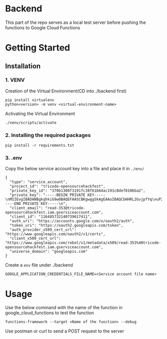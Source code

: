 # Backend
This part of the repo serves as a local test server before pushing the functions to Google Cloud Functions

# Getting Started
## Installation
### 1. VENV
Creation of the Virtual Environment(CD into ./backend first)

```
pip install virtualenv
python<version> -m venv <virtual-environment-name>
```

Activating the Virtual Environment
```
./venv/scripts/activate
```

### 2. Installing the required packages
```
pip install -r requirements.txt
```

### 3. .env
Copy the below service account key into a file and place it in ```./env/```
```
{
  "type": "service_account",
  "project_id": "tricode-opensourcehackfest",
  "private_key_id": "370b1308f3191fc38f61b64ac191c8def8106ba2",
  "private_key": "-----BEGIN PRIVATE KEY-----\nMIIEvgIBADANBgkqhkiG9w0BAQEFAASCBKgwggSkAgEAAoIBAQCbHHRL2GvjpfYq\nuP2ZbhCPrVBCviQe00jQzAl5OML0UeROdcz4npBmZp5cN+MsxHFi3BpZjfCnWxmT\nPsLFK5rB6Z4CW8bOUTT73NMEOipelDFuC3yf+gUBGXPUTj1HwRORsiH+BLDtkHnZ\n+TRKfXebbSshZWr6/9uUJhISof7OBFGQBOa0XytJDQ/dacUmVm7lrmFUJ1U45+6y\ndY3hcClrfzWoJf2cBXJPvRiSDXOVdlrnyyXthRQAbjuY5PsLlReTVAzIqFmxbmT9\np64H/ckzmB8M4EDUpB8ep7CbxAfmFFfJVCCG8KWcWBkzM2AGOnIYumUQx91Zb3uk\nm3FIos5tAgMBAAECggEABwViND6vH4ZXHrbx77x+Lmq7a9H8g5KvxJe/xAdwN6vv\nSCfn58cRpTj26Ri0hUW9Fir9XFli78hdX39jRJaFMkrXVqb92D/vxIjJ2nKhkVdm\n52LIuNsR1+tlhVInTvSr5JfqFvvyYEZ+ZYH0vnxwag4meiQDlCn5r/qLLeG8TWnt\nlmBvia7wOgJO/5igyB8SsGjVtDf89sNBSQBuznjhJTVjn7FQL/LgRhp5+Hl58g7q\nsz+F7Wsga09oyDjtidyD/V3obhO1TtFmzpwqhfkcw7jNGb+UtEQ3KraS00brY/GU\nW6+d8UggZWQKEuW5re6SJWRc3w6dYUhL3mG6l8ILdwKBgQDKghKqnJcis5KD4Ke5\nCwRh/vBebJMUpF+PPdefs/6Dypnu1Y4OOTy0pPRhZbkyhjNwvTR2sGALJ1YJWuI5\n4+ynCkRD4LxkG5fa9xLd+nik3SpIkDD2O6Rttn0q6HKFNZbTlur1+7I5h5LLSx85\nsJkpsI3edGQAViQgA+1sW100LwKBgQDEFVKXuuJ9x5080W0OKATJrXBgnlbsKPze\nopgqP5fo2KP23IXozgCvbg1x1nfbyYCNNdTCkwx0NPjy442rjkKqRznUNk+DSF5R\nEZYjiHtImL4b/rf35SmupswGFILFicnoBQVPOpfllfZ/JPqDTlD6DW6QPWvk9ghV\n1JQ3+P8UIwKBgQC5CY9a28hxidmnrOA0ga+Yh2VFMjpWkzdJ4H0kzUgTTk3HYNTz\nhDNG8K7oTBWj5+Ia8pd8l/66UlAYLjYmJXB41TW5PCGH63qfNkHEGPih1ACt2ysR\n4z+EjEnkqg7yTxwo7G53I2wfixSDs3mtsgLRiCSpjnpNoGhT5KLN7tHEOwKBgQCX\nVGl4xnfUYQE+FdcXrNT9HUj0mF83Re7amBvdx1SjFMd+VvVWFd67hbEEoWPBkYMP\n+HKqdDiRWuyi7/G/bDyRFAVSfVPiWzDHWk5IQCX9gjx+eJhczlTcAMjHDH9cmxnj\nYjSVz/+45YLm35AjVIb0ZPdmhLDHdQY7z6NQi2+5hwKBgBGLKEZFpYhs9RSiPdyB\nhrA/f9bmlOqRv3qBbjGj/0Y7PUiKu0SCU8IObpVOhN2zE9GJgrjUChRkFHWwlo3j\nzL/PfTfKIZtKoAwKELV6XC0WyIvAXz09RIhsbk3sSCQYCXpp9o0uzJM3m+SleaX8\nTkaqgHFlQtueZlBPx41wjJ5q\n-----END PRIVATE KEY-----\n",
  "client_email": "read-353@tricode-opensourcehackfest.iam.gserviceaccount.com",
  "client_id": "116485732140739617411",
  "auth_uri": "https://accounts.google.com/o/oauth2/auth",
  "token_uri": "https://oauth2.googleapis.com/token",
  "auth_provider_x509_cert_url": "https://www.googleapis.com/oauth2/v1/certs",
  "client_x509_cert_url": "https://www.googleapis.com/robot/v1/metadata/x509/read-353%40tricode-opensourcehackfest.iam.gserviceaccount.com",
  "universe_domain": "googleapis.com"
}
```

Create a ```env``` file under ./backend
```
GOOGLE_APPLICATION_CREDENTIALS_FILE_NAME=<Service account file name>
```

# Usage
Use the below command with the name of the function in google_cloud_functions to test the function
```
functions-framework --target <Name of the function> --debug
```

Use postman or curl to send a POST request to the server 